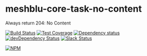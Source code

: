 # meshblu-core-task-no-content
Always return 204: No Content

[![Build Status](https://travis-ci.org/octoblu/meshblu-core-task-no-content.svg?branch=master)](https://travis-ci.org/octoblu/meshblu-core-task-no-content)
[![Test Coverage](https://codecov.io/gh/octoblu/meshblu-core-task-no-content/branch/master/graph/badge.svg)](https://codecov.io/gh/octoblu/meshblu-core-task-no-content)
[![Dependency status](http://img.shields.io/david/octoblu/meshblu-core-task-no-content.svg?style=flat)](https://david-dm.org/octoblu/meshblu-core-task-no-content)
[![devDependency Status](http://img.shields.io/david/dev/octoblu/meshblu-core-task-no-content.svg?style=flat)](https://david-dm.org/octoblu/meshblu-core-task-no-content#info=devDependencies)
[![Slack Status](http://community-slack.octoblu.com/badge.svg)](http://community-slack.octoblu.com)

[![NPM](https://nodei.co/npm/meshblu-core-task-no-content.svg?style=flat)](https://npmjs.org/package/meshblu-core-task-no-content)

